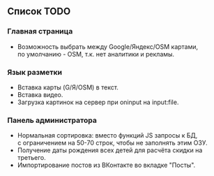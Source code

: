 ## Список TODO

### Главная страница
 - Возможность выбрать между Google/Яндекс/OSM картами,  
 по умолчанию - OSM, т.к. нет аналитики и рекламы.

### Язык разметки
 - Вставка карты (G/Я/OSM) в текст.
 - Вставка видео.
 - Загрузка картинок на сервер при oninput на input:file.

### Панель администратора
 - Нормальная сортировка: вместо функций JS запросы к БД,  
 с ограничением на 50-70 строк, чтобы не заполнять этим ОЗУ.
 - Получение даты рождения всех детей для расчёта скидки на третьего.
 - Импортирование постов из ВКонтакте во вкладке "Посты".
